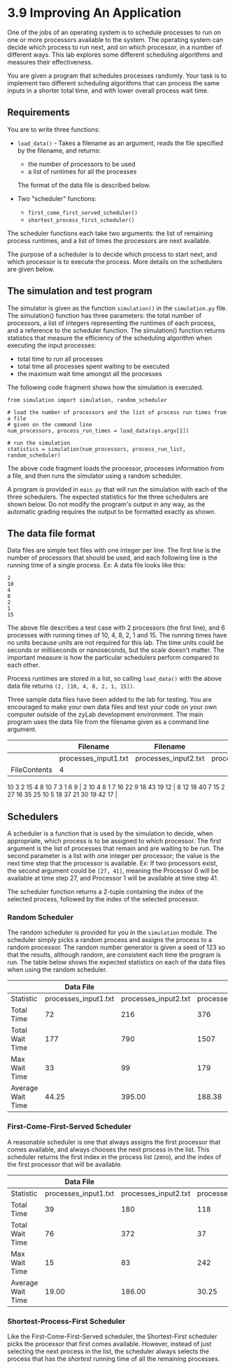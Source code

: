 # **3.9 Improving An Application**

One of the jobs of an operating system is to schedule processes to run on one or more processors available to the system. The operating system can decide which process to run next, and on which processor, in a number of different ways. This lab explores some different scheduling algorithms and measures their effectiveness.

You are given a program that schedules processes randomly. Your task is to implement two different scheduling algorithms that can process the same inputs in a shorter total time, and with lower overall process wait time.

## Requirements

You are to write three functions:

- `load_data()` - Takes a filename as an argument, reads the file specified by the filename, and returns:
    - the number of processors to be used
    - a list of runtimes for all the processes

    The format of the data file is described below.

- Two "scheduler" functions:
    - `first_come_first_served_scheduler()`
    - `shortest_process_first_scheduler()`

The scheduler functions each take two arguments: the list of remaining process runtimes, and a list of times the processors are next available.

The purpose of a scheduler is to decide which process to start next, and which processor is to execute the process. More details on the schedulers are given below.

## The simulation and test program

The simulator is given as the function `simulation()` in the `simulation.py` file. The simulation() function has three parameters: the total number of processors, a list of integers representing the runtimes of each process, and a reference to the scheduler function. The simulation() function returns statistics that measure the efficiency of the scheduling algorithm when executing the input processes:

- total time to run all processes
- total time all processes spent waiting to be executed
- the maximum wait time amongst all the processes

The following code fragment shows how the simulation is executed.

```
from simulation import simulation, random_scheduler

# load the number of processors and the list of process run times from a file
# given on the command line
num_processors, process_run_times = load_data(sys.argv[1])

# run the simulation
statistics = simulation(num_processors, process_run_list, random_scheduler)

```

The above code fragment loads the processor, processes information from a file, and then runs the simulator using a random scheduler.

A program is provided in `main.py` that will run the simulation with each of the three schedulers. The expected statistics for the three schedulers are shown below. Do not modify the program's output in any way, as the automatic grading requires the output to be formatted exactly as shown.

## The data file format

Data files are simple text files with one integer per line. The first line is the number of processors that should be used, and each following line is the running time of a single process. Ex: A data file looks like this:

```
2
10
4
8
2
1
15

```

The above file describes a test case with 2 processors (the first line), and 6 processes with running times of 10, 4, 8, 2, 1 and 15. The running times have no units because units are not required for this lab. The time units could be seconds or milliseconds or nanoseconds, but the scale doesn't matter. The important measure is how the particular schedulers perform compared to each other.

Process runtimes are stored in a list, so calling `load_data()` with the above data file returns `(2, [10, 4, 8, 2, 1, 15])`.

Three sample data files have been added to the lab for testing. You are encouraged to make your own data files and test your code on your own computer outside of the zyLab development environment. The main program uses the data file from the filename given as a command line argument.

|  | Filename | Filename | Filename |
| --- | --- | --- | --- |
|  | processes_input1.txt | processes_input2.txt | processes_input3.txt |
| FileContents | 4
10
3
2
15
4
8
10
7
3
1
6
9 | 2
10
4
8
1
7
16
22
9
18
43
19
12 | 8
12
18
40
7
15
2
27
16
35
25
10
5
18
37
21
30
19
42
17 |

## Schedulers

A scheduler is a function that is used by the simulation to decide, when appropriate, which process is to be assigned to which processor. The first argument is the list of processes that remain and are waiting to be run. The second parameter is a list with one integer per processor; the value is the next time step that the processor is available. Ex: If two processors exist, the second argument could be `[27, 41]`, meaning the Processor 0 will be available at time step 27, and Processor 1 will be available at time step 41.

The scheduler function returns a 2-tuple containing the index of the selected process, followed by the index of the selected processor.

### Random Scheduler

The random scheduler is provided for you in the `simulation` module. The scheduler simply picks a random process and assigns the process to a random processor. The random number generator is given a seed of 123 so that the results, although random, are consistent each time the program is run. The table below shows the expected statistics on each of the data files when using the random scheduler.

|  | Data File |  |  |
| --- | --- | --- | --- |
| Statistic | processes_input1.txt | processes_input2.txt | processes_input3.txt |
| Total Time | 72 | 216 | 376 |
| Total Wait Time | 177 | 790 | 1507 |
| Max Wait Time | 33 | 99 | 179 |
| Average Wait Time | 44.25 | 395.00 | 188.38 |

### First-Come-First-Served Scheduler

A reasonable scheduler is one that always assigns the first processor that comes available, and always chooses the next process in the list. This scheduler returns the first index in the process list (zero), and the index of the first processor that will be available.

|  | Data File |  |  |
| --- | --- | --- | --- |
| Statistic | processes_input1.txt | processes_input2.txt | processes_input3.txt |
| Total Time | 39 | 180 | 118 |
| Total Wait Time | 76 | 372 | 37 |
| Max Wait Time | 15 | 83 | 242 |
| Average Wait Time | 19.00 | 186.00 | 30.25 |

### Shortest-Process-First Scheduler

Like the First-Come-First-Served scheduler, the Shortest-First scheduler picks the processor that first comes available. However, instead of just selecting the next process in the list, the scheduler always selects the process that has the *shortest* running time of all the remaining processes.
